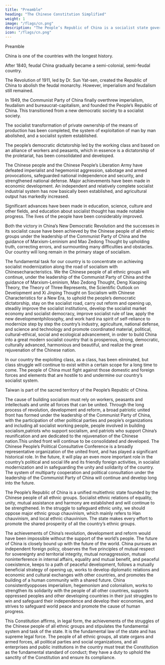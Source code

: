 ```yaml
---
title: "Preamble"
heading: "The Chinese Constitution Simplified"
weight: 1
image: "/flags/cn.png"
description: "The People’s Republic of China is a socialist state governed by a people’s democratic dictatorship that is led by the working class and based on an alliance of workers and peasants"
icon: "/flags/cn.png"
---
```



<!-- (Adopted at the Fifth Session of the Fifth National People’s Congress and promulgated by the Announcement of the National People’s Congress on December 4, 1982; amended in accordance with the Amendment to the Constitution of the People’s Republic of Chinaadopted at the First Session of the Seventh National People’s Congress on April 12, 1988, the Amendment to the Constitution of the People’s Republic of Chinaadopted at the First Session of the Eighth National People’s Congress on March 29, 1993, the Amendment to the Constitution of the People’s Republic of Chinaadopted at the Second Session of the Ninth National People’s Congress on March 15, 1999, the Amendment to the Constitution of the People’s Republic of Chinaadopted at the Second Session of the Tenth National People’s Congress on March 14, 2004, and the Amendment to the Constitution of the People’s Republic of Chinaadopted at the First Session of the Thirteenth National People’s Congress on March 11, 2018) -->

<!-- Preamble

Chapter I – General Principles

Chapter II – Fundamental Rights and Obligations of Citizens

Chapter III – State Institutions

Section 1 – The National People’s Congress

Section 2 – The President of the People’s Republic of China

Section 3 – The State Council

Section 4 – The Central Military Commission

Section 5 – Local People’s Congresses at All Levels and Local People’s Governments at All Levels

Section 6 – Autonomous Organs of Ethnic Autonomous Areas

Section 7 – Commissions of Supervision

Section 8 – People’s Courts and People’s Procuratorates

Chapter IV – The National Flag, National Anthem, National Emblem and the Capital
 -->




Preamble

China is one of the countries with the longest history. <!-- The Chinese people of all ethnic groups jointly created its magnificent culture and have a proudrevolutionary tradition. -->

After 1840, feudal China gradually became a semi-colonial, semi-feudal country. 

<!-- The Chinese people, wave upon wave, waged heroic struggles for national independence and liberationand for democracy and freedom. -->

<!-- In the 20th century, momentous historical changes took place in China. -->

The Revolution of 1911, led by Dr. Sun Yat-sen, created the Republic of China to abolish the feudal monarchy. However, <!-- the historic mission of the Chinese people to oppose --> imperialism and feudalism still remained. <!--  was not yet accomplished. -->

In 1949, <!-- after engaging in protracted, arduous and tortuous struggles, armed and in other forms, the Chinese people of all ethnic groups led by --> the Communist Party of China  finally overthrew imperialism, feudalism and bureaucrat-capitalism, and founded the People’s Republic of China. <!-- The Chinese people thus secured power and became masters of their own country. --> This transitioned from <!-- After the founding of the People’s Republic of China, our country gradually achieved the transition from --> a new democratic society to a socialist society. 

The socialist transformation of private ownership of the means of production has been completed, the system of exploitation of man by man abolished, and a socialist system established. 

The people’s democratic dictatorship led by the working class and based on an alliance of workers and peasants, which in essence is a dictatorship of the proletariat, has been consolidated and developed. 

The Chinese people and the Chinese People’s Liberation Army have defeated imperialist and hegemonist aggression, sabotage and armed provocations, safeguarded national independence and security, and strengthened national defense. Major achievements have been made in economic development. An independent and relatively complete socialist industrial system has now basically been established, and agricultural output has markedly increased. 

Significant advances have been made in education, science, culture and other fields, and education about socialist thought has made notable progress. The lives of the people have been considerably improved.

Both the victory in China’s New Democratic Revolution and the successes in its socialist cause have been achieved by the Chinese people of all ethnic groups under the leadership of the Communist Party of China and the guidance of Marxism-Leninism and Mao Zedong Thought by upholding truth, correcting errors, and surmounting many difficulties and obstacles. Our country will long remain in the primary stage of socialism. 

The fundamental task for our country is to concentrate on achieving socialist modernization along the road of socialism with Chinesecharacteristics. We the Chinese people of all ethnic groups will continue, under the leadership of the Communist Party of China and the guidance of Marxism-Leninism, Mao Zedong Thought, Deng Xiaoping Theory, the Theory of Three Represents, the Scientific Outlook on Development and Xi Jinping Thought on Socialism with Chinese Characteristics for a New Era, to uphold the people’s democratic dictatorship, stay on the socialist road, carry out reform and opening up, steadily improve the socialist institutions, develop the socialist market economy and socialist democracy, improve socialist rule of law, apply the new developmentphilosophy, and work hard ina spirit of self-reliance to modernize step by step the country’s industry, agriculture, national defense, and science and technology and promote coordinated material, political, cultural-ethical, social and ecological advancement, in order to build China into a great modern socialist country that is prosperous, strong, democratic, culturally advanced, harmonious and beautiful, and realize the great rejuvenation of the Chinese nation.

In our country the exploiting class, as a class, has been eliminated, but class struggle will continue to exist within a certain scope for a long time to come. The people of China must fight against those domestic and foreign forces and elements that are hostile to and undermine our country’s socialist system.

Taiwan is part of the sacred territory of the People’s Republic of China. <!-- It is the sacred duty of all the Chinese people, including our fellow Chinese in Taiwan, to achieve the great reunification of the motherland. -->

The cause of building socialism must rely on workers, peasants and intellectuals and unite all forces that can be united. Through the long process of revolution, development and reform, a broad patriotic united front has formed under the leadership of the Communist Party of China, with the participation of other political parties and people’s organizations and including all socialist working people, people involved in building socialism,patriots who support socialism, and patriots who support China’s reunification and are dedicated to the rejuvenation of the Chinese nation.This united front will continue to be consolidated and developed. The Chinese People’s Political Consultative Conference is a broadly representative organization of the united front, and has played a significant historical role. In the future, it will play an even more important role in the country’s political and social life and its friendly foreign activities, in socialist modernization and in safeguarding the unity and solidarity of the country. The system of multiparty cooperation and political consultation under the leadership of the Communist Party of China will continue and develop long into the future.

The People’s Republic of China is a unified multiethnic state founded by the Chinese people of all ethnic groups. Socialist ethnic relations of equality, unity, mutual assistance and harmony are established and will continue to be strengthened. In the struggle to safeguard ethnic unity, we should oppose major ethnic group chauvinism, which mainly refers to Han chauvinism, and local ethnic chauvinism. The state makes every effort to promote the shared prosperity of all the country’s ethnic groups.

The achievements of China’s revolution, development and reform would have been impossible without the support of the world’s people. The future of China is closely bound up with the future of the world. China pursues an independent foreign policy, observes the five principles of mutual respect for sovereignty and territorial integrity, mutual nonaggression, mutual noninterference in internal affairs, equality and mutual benefit, and peaceful coexistence, keeps to a path of peaceful development, follows a mutually beneficial strategy of opening up, works to develop diplomatic relations and economic and cultural exchanges with other countries, and promotes the building of a human community with a shared future. China consistentlyopposes imperialism, hegemonism and colonialism, works to strengthen its solidarity with the people of all other countries, supports oppressed peoples and other developing countries in their just struggles to win and safeguard their independence and develop their economies, and strives to safeguard world peace and promote the cause of human progress.

This Constitution affirms, in legal form, the achievements of the struggles of the Chinese people of all ethnic groups and stipulates the fundamental system and task of the state. It is the fundamental law of the state and has supreme legal force. The people of all ethnic groups, all state organs and armed forces, all political parties and social organizations, and all enterprises and public institutions in the country must treat the Constitution as the fundamental standard of conduct; they have a duty to uphold the sanctity of the Constitution and ensure its compliance.



